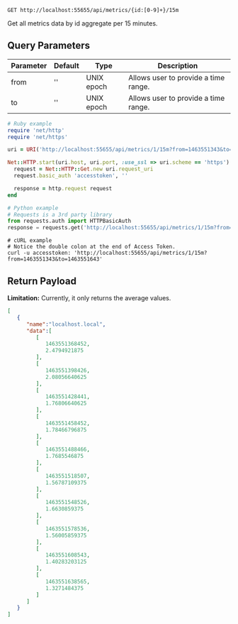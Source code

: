 `GET http://localhost:55655/api/metrics/{id:[0-9]+}/15m`

Get all metrics data by id aggregate per 15 minutes.


## Query Parameters

Parameter | Default | Type | Description
--------- | ------- | ---- | -----------
from | '' | UNIX epoch | Allows user to provide a time range.
to | '' | UNIX epoch | Allows user to provide a time range.

```ruby
# Ruby example
require 'net/http'
require 'net/https'

uri = URI('http://localhost:55655/api/metrics/1/15m?from=1463551343&to=1463551643')

Net::HTTP.start(uri.host, uri.port, :use_ssl => uri.scheme == 'https') do |http|
  request = Net::HTTP::Get.new uri.request_uri
  request.basic_auth 'accesstoken', ''

  response = http.request request
end
```

```python
# Python example
# Requests is a 3rd party library
from requests.auth import HTTPBasicAuth
response = requests.get('http://localhost:55655/api/metrics/1/15m?from=1463551343&to=1463551643', auth=HTTPBasicAuth('accesstoken', ''))
```

```shell
# cURL example
# Notice the double colon at the end of Access Token.
curl -u accesstoken: 'http://localhost:55655/api/metrics/1/15m?from=1463551343&to=1463551643'
```

## Return Payload

**Limitation:** Currently, it only returns the average values.

```json
[
   {
      "name":"localhost.local",
      "data":[
         [
            1463551368452,
            2.4794921875
         ],
         [
            1463551398426,
            2.08056640625
         ],
         [
            1463551428441,
            1.76806640625
         ],
         [
            1463551458452,
            1.78466796875
         ],
         [
            1463551488466,
            1.7685546875
         ],
         [
            1463551518507,
            1.56787109375
         ],
         [
            1463551548526,
            1.6630859375
         ],
         [
            1463551578536,
            1.56005859375
         ],
         [
            1463551608543,
            1.40283203125
         ],
         [
            1463551638565,
            1.3271484375
         ]
      ]
   }
]
```
